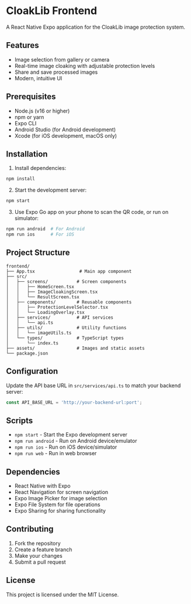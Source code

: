 # CloakLib Frontend

A React Native Expo application for the CloakLib image protection system.

## Features

- Image selection from gallery or camera
- Real-time image cloaking with adjustable protection levels
- Share and save processed images
- Modern, intuitive UI

## Prerequisites

- Node.js (v16 or higher)
- npm or yarn
- Expo CLI
- Android Studio (for Android development)
- Xcode (for iOS development, macOS only)

## Installation

1. Install dependencies:
```bash
npm install
```

2. Start the development server:
```bash
npm start
```

3. Use Expo Go app on your phone to scan the QR code, or run on simulator:
```bash
npm run android  # For Android
npm run ios      # For iOS
```

## Project Structure

```
frontend/
├── App.tsx                 # Main app component
├── src/
│   ├── screens/           # Screen components
│   │   ├── HomeScreen.tsx
│   │   ├── ImageCloakingScreen.tsx
│   │   └── ResultScreen.tsx
│   ├── components/        # Reusable components
│   │   ├── ProtectionLevelSelector.tsx
│   │   └── LoadingOverlay.tsx
│   ├── services/          # API services
│   │   └── api.ts
│   ├── utils/             # Utility functions
│   │   └── imageUtils.ts
│   └── types/             # TypeScript types
│       └── index.ts
├── assets/                # Images and static assets
└── package.json
```

## Configuration

Update the API base URL in `src/services/api.ts` to match your backend server:

```typescript
const API_BASE_URL = 'http://your-backend-url:port';
```

## Scripts

- `npm start` - Start the Expo development server
- `npm run android` - Run on Android device/emulator
- `npm run ios` - Run on iOS device/simulator
- `npm run web` - Run in web browser

## Dependencies

- React Native with Expo
- React Navigation for screen navigation
- Expo Image Picker for image selection
- Expo File System for file operations
- Expo Sharing for sharing functionality

## Contributing

1. Fork the repository
2. Create a feature branch
3. Make your changes
4. Submit a pull request

## License

This project is licensed under the MIT License.
